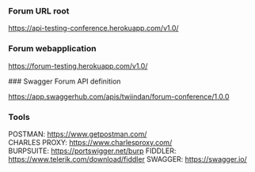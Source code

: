 ### Forum URL root 
https://api-testing-conference.herokuapp.com/v1.0/

### Forum webapplication
https://forum-testing.herokuapp.com/v1.0/

### Swagger Forum API definition 

https://app.swaggerhub.com/apis/twiindan/forum-conference/1.0.0

### Tools
POSTMAN: https://www.getpostman.com/ <br>
CHARLES PROXY: https://www.charlesproxy.com/ <br>
BURPSUITE: https://portswigger.net/burp
FIDDLER: https://www.telerik.com/download/fiddler
SWAGGER: https://swagger.io/


